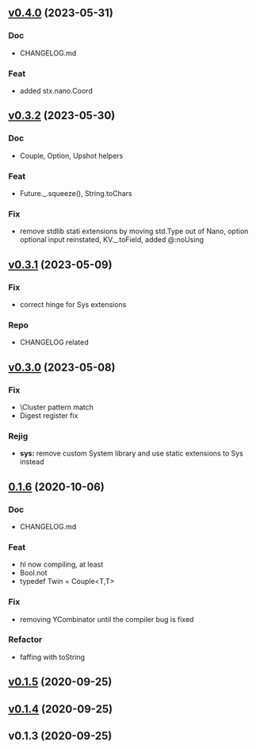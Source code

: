 
<a name="v0.4.0"></a>
## [v0.4.0](https://github.com/ohmrun/stx_nano/compare/v0.3.2...v0.4.0) (2023-05-31)

### Doc

* CHANGELOG.md

### Feat

* added stx.nano.Coord


<a name="v0.3.2"></a>
## [v0.3.2](https://github.com/ohmrun/stx_nano/compare/v0.3.1...v0.3.2) (2023-05-30)

### Doc

* Couple, Option, Upshot helpers

### Feat

* Future._.squeeze(), String.toChars

### Fix

* remove stdlib stati extensions by moving std.Type out of Nano, option optional input reinstated, KV._.toField, added @:noUsing


<a name="v0.3.1"></a>
## [v0.3.1](https://github.com/ohmrun/stx_nano/compare/v0.3.0...v0.3.1) (2023-05-09)

### Fix

* correct hinge for Sys extensions

### Repo

* CHANGELOG related


<a name="v0.3.0"></a>
## [v0.3.0](https://github.com/ohmrun/stx_nano/compare/0.1.6...v0.3.0) (2023-05-08)

### Fix

* \Cluster pattern match
* Digest register fix

### Rejig

* **sys:** remove custom System library and use static extensions to Sys instead


<a name="0.1.6"></a>
## [0.1.6](https://github.com/ohmrun/stx_nano/compare/v0.1.5...0.1.6) (2020-10-06)

### Doc

* CHANGELOG.md

### Feat

* hl now compiling, at least
* Bool.not
* typedef Twin<T> = Couple<T,T>

### Fix

* removing YCombinator until the compiler bug is fixed

### Refactor

* faffing with toString


<a name="v0.1.5"></a>
## [v0.1.5](https://github.com/ohmrun/stx_nano/compare/v0.1.4...v0.1.5) (2020-09-25)


<a name="v0.1.4"></a>
## [v0.1.4](https://github.com/ohmrun/stx_nano/compare/v0.1.3...v0.1.4) (2020-09-25)


<a name="v0.1.3"></a>
## v0.1.3 (2020-09-25)

